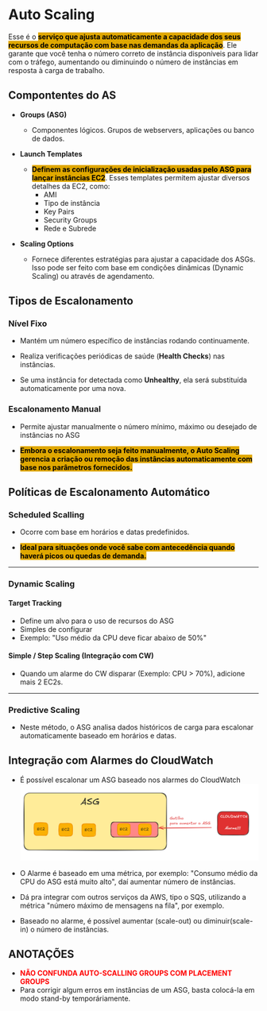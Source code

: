 # Auto Scaling
Esse é o <span style="background-color: #e0a800; color: black;font-weight:bold">serviço que ajusta automaticamente a capacidade dos seus recursos de computação com base nas demandas da aplicação</span>. Ele garante que você tenha o número correto de instância disponíveis para lidar com o tráfego, aumentando ou diminuindo o número de instâncias em resposta à carga de trabalho.

## Compontentes do AS

- **Groups (ASG)**
    - Componentes lógicos. Grupos de webservers, aplicações ou banco de dados.

- **Launch Templates**
    - <span style="background-color: #e0a800; color: black;font-weight:bold">Definem as configurações de inicialização usadas pelo ASG para lançar instâncias EC2</span>. Esses templates permitem ajustar diversos detalhes da EC2, como:
        - AMI
        - Tipo de instância
        - Key Pairs
        - Security Groups
        - Rede e Subrede

- **Scaling Options**
    - Fornece diferentes estratégias para ajustar a capacidade dos ASGs. Isso pode ser feito com base em condições dinâmicas (Dynamic Scaling) ou através de agendamento.

## Tipos de Escalonamento
### Nível Fixo
- Mantém um número específico de instâncias rodando continuamente.

- Realiza verificações periódicas de saúde (**Health Checks**) nas instâncias.

- Se uma instância for detectada como **Unhealthy**, ela será substituída automaticamente por uma nova.

### Escalonamento Manual
- Permite ajustar manualmente o número mínimo, máximo ou desejado de instâncias no ASG

- <span style="background-color: #e0a800; color: black;font-weight:bold">Embora o escalonamento seja feito manualmente, o Auto Scaling gerencia a criação ou remoção das instâncias automaticamente com base nos parâmetros fornecidos.</span>


## Políticas de Escalonamento Automático
### Scheduled Scalling
- Ocorre com base em horários e datas predefinidos.

- <span style="background-color: #e0a800; color: black;font-weight:bold">Ideal para situações onde você sabe com antecedência quando haverá picos ou quedas de demanda.</span>
___
###  Dynamic Scaling
#### Target Tracking
- Define um alvo para o uso de recursos do ASG
- Simples de configurar
- Exemplo: "Uso médio da CPU deve ficar abaixo de 50%"

#### Simple / Step Scaling (Integração com CW)
- Quando um alarme do CW disparar (Exemplo: CPU > 70%), adicione mais 2 EC2s.
___
### Predictive Scaling
- Neste método, o ASG analisa dados históricos de carga para escalonar automaticamente baseado em horários e datas.

## Integração com Alarmes do CloudWatch
- É possível escalonar um ASG baseado nos alarmes do CloudWatch
![ASG e CloudWatch](ASGeCloudWatch.png)

- O Alarme é baseado em uma métrica, por exemplo: "Consumo médio da CPU do ASG está muito alto", daí aumentar número de instâncias.

- Dá pra integrar com outros serviços da AWS, tipo o SQS, utilizando a métrica "número máximo de mensagens na fila", por exemplo.

- Baseado no alarme, é possível aumentar (scale-out) ou diminuir(scale-in) o número de instâncias.

## ANOTAÇÕES
- <span style="color:red; font-weight: bold"> NÃO CONFUNDA AUTO-SCALLING GROUPS COM PLACEMENT GROUPS </span>
- Para corrigir algum erros em instâncias de um ASG, basta colocá-la em modo stand-by temporáriamente.